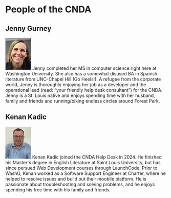 # People of the CNDA

<style>
.page img {
    float: right;
    margin: 0 0 10px 10px;
    border: 0px solid #333;
    border-radius: 05px;
    box-shadow: 0 3px 5px rgba(0, 0, 0, 0.4);
}
</style>

## Jenny Gurney

![Jenny Gurney](./images/gurney.jpg)
Jenny completed her MS in computer science right here at Washington University. She also has a somewhat disused BA in Spanish literature from UNC-Chapel Hill (Go Heels!). A refugee from the corporate world, Jenny is thoroughly enjoying her job as a developer and the operational lead (read: “your friendly help desk consultant”) for the CNDA. Jenny is a St. Louis native and enjoys spending time with her husband, family and friends and running/biking endless circles around Forest Park.

## Kenan Kadic

![Kenan Kadic](images/kadic.jpg)
Kenan Kadic joined the CNDA Help Desk in 2024. He finished his Master's degree in English Literature at Saint Louis University, but has since persued Web Development courses through LaunchCode. Prior to WashU, Kenan worked as a Software Support Engineer at Charter, where he helped to resolve issues and build out their moobile platform. He is passionate about troubleshooting and solving problems, and he enjoys spending his free time with his family and friends.
